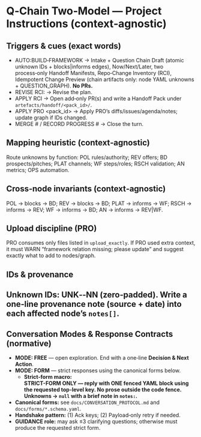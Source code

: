 # Q‑Chain Two‑Model — Project Instructions (context‑agnostic)

## Triggers & cues (exact words)
- AUTO:BUILD‑FRAMEWORK → Intake + Question Chain Draft (atomic unknown IDs + blocks|informs edges), Now/Next/Later, two process‑only Handoff Manifests, Repo‑Change Inventory (RCI), Idempotent Change Preview (chain artifacts only: node YAML unknowns + QUESTION_GRAPH). **No PRs.**
- REVISE RCI: <notes> → Revise the plan.
- APPLY RCI → Open add‑only PR(s) and write a Handoff Pack under `artefacts/handoff/<pack_id>/`.
- APPLY PRO <pack_id> → Apply PRO’s diffs/issues/agenda/notes; update graph if IDs changed.
- MERGE #<pr> / RECORD PROGRESS #<pr> → Close the turn.

## Mapping heuristic (context‑agnostic)
Route unknowns by function: POL rules/authority; REV offers; BD prospects/pitches; PLAT channels; WF steps/roles; RSCH validation; AN metrics; OPS automation.

## Cross‑node invariants (context‑agnostic)
POL → blocks → BD; REV → blocks → BD; PLAT → informs → WF; RSCH → informs → REV; WF → informs → BD; AN → informs → REV|WF.

## Upload discipline (PRO)
PRO consumes only files listed in `upload_exactly`. If PRO used extra context, it must WARN “framework relation missing; please update” and suggest exactly what to add to nodes/graph.

## IDs & provenance
Unknown IDs: UNK‑<NODE>‑NN (zero‑padded). Write a one‑line provenance note (source + date) into each affected node’s `notes[]`.
---

## Conversation Modes & Response Contracts (normative)

- **MODE: FREE** — open exploration. End with a one‑line **Decision & Next Action**.
- **MODE: FORM** — strict responses using the canonical forms below.
  - **Strict‑form macro:**  
    **STRICT-FORM ONLY — reply with ONE fenced YAML block using the requested top-level key. No prose outside the code fence. Unknowns → `null` with a brief note in `notes:`.**
- **Canonical forms:** see `docs/CONVERSATION_PROTOCOL.md` and `docs/forms/*.schema.yaml`.
- **Handshake pattern:** (1) Ack keys; (2) Payload‑only retry if needed.
- **GUIDANCE role:** may ask ≤3 clarifying questions; otherwise must produce the requested strict form.
